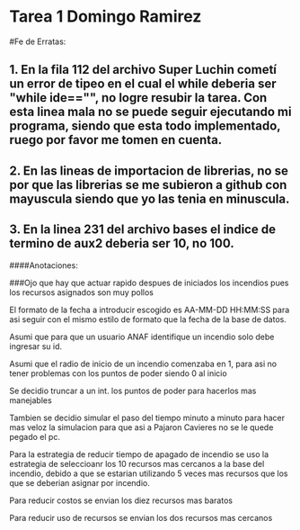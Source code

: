 # Tarea 1 Domingo Ramirez



#Fe de Erratas:

## 1. En la fila 112 del archivo Super Luchin cometí un error de tipeo en el cual el while deberia ser "while ide=="", no logre resubir la tarea. Con esta linea mala no se puede seguir ejecutando mi programa, siendo que esta todo implementado, ruego por favor me tomen en cuenta.



## 2. En las lineas de importacion de librerias, no se por que las librerias se me subieron a github con mayuscula siendo que yo las tenia en minuscula.



## 3. En la linea 231 del archivo bases el indice de termino de aux2 deberia ser 10, no 100.







####Anotaciones:

###Ojo que hay que actuar rapido despues de iniciados los incendios pues los recursos asignados son muy pollos





El formato de la fecha a introducir escogido es AA-MM-DD HH:MM:SS para asi seguir con el mismo estilo de formato que la fecha de la base de datos.

Asumi que para que un usuario ANAF identifique un incendio solo debe ingresar su id.

Asumi que el radio de inicio de un incendio comenzaba en 1, para asi no tener problemas con los puntos de poder siendo 0 al inicio

Se decidio truncar a un int. los puntos de poder para hacerlos mas manejables

Tambien se decidio simular el paso del tiempo minuto a minuto para hacer mas veloz la simulacion para que asi a Pajaron Cavieres no se le quede pegado el pc.

Para la estrategia de reducir tiempo de apagado de incendio se uso la estrategia de seleccioanr los 10 recursos mas cercanos a la base del incendio, debido a que se estarian utilizando 5 veces mas recursos que los que se deberian asignar por incendio.

Para reducir costos se envian los diez recursos mas baratos

Para reducir uso de recursos se envian los dos recursos mas cercanos
